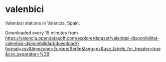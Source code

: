 # valenbici
Valenbisi stations in Valencia, Spain.

Downloaded every 15 minutes from https://valencia.opendatasoft.com/explore/dataset/valenbisi-disponibilitat-valenbisi-dsiponibilidad/download/?format=csv&timezone=Europe/Berlin&lang=es&use_labels_for_header=true&csv_separator=%3B
